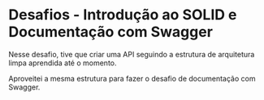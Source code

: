 # Desafios - Introdução ao SOLID e Documentação com Swagger

Nesse desafio, tive que criar uma API seguindo a estrutura de arquitetura limpa aprendida até o momento.

Aproveitei a mesma estrutura para fazer o desafio de documentação com Swagger.
